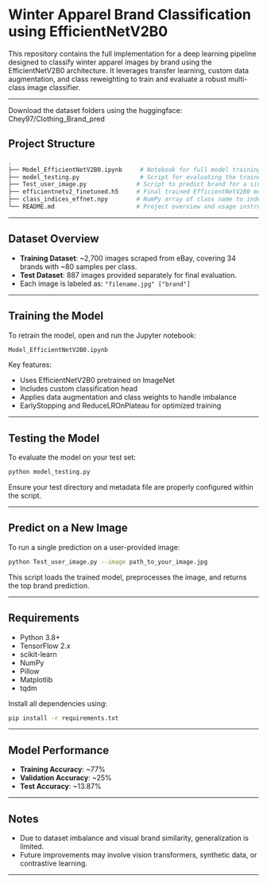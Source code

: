 # Winter Apparel Brand Classification using EfficientNetV2B0

This repository contains the full implementation for a deep learning pipeline designed to classify winter apparel images by brand using the EfficientNetV2B0 architecture. It leverages transfer learning, custom data augmentation, and class reweighting to train and evaluate a robust multi-class image classifier.

---

Download the dataset folders using the huggingface:
Chey97/Clothing_Brand_pred


## Project Structure

```bash
.
├── Model_EfficientNetV2B0.ipynb     # Notebook for full model training and experimentation
├── model_testing.py                 # Script for evaluating the trained model on test data
├── Test_user_image.py              # Script to predict brand for a single new image
├── efficientnetv2_finetuned.h5     # Final trained EfficientNetV2B0 model
├── class_indices_effnet.npy        # NumPy array of class name to index mapping
└── README.md                       # Project overview and usage instructions
````

---

## Dataset Overview

* **Training Dataset**: \~2,700 images scraped from eBay, covering 34 brands with \~80 samples per class.
* **Test Dataset**: 887 images provided separately for final evaluation.
* Each image is labeled as: `"filename.jpg" ["brand"]`

---

## Training the Model

To retrain the model, open and run the Jupyter notebook:

```bash
Model_EfficientNetV2B0.ipynb
```

Key features:

* Uses EfficientNetV2B0 pretrained on ImageNet
* Includes custom classification head
* Applies data augmentation and class weights to handle imbalance
* EarlyStopping and ReduceLROnPlateau for optimized training

---

## Testing the Model

To evaluate the model on your test set:

```bash
python model_testing.py
```

Ensure your test directory and metadata file are properly configured within the script.

---

## Predict on a New Image

To run a single prediction on a user-provided image:

```bash
python Test_user_image.py --image path_to_your_image.jpg
```

This script loads the trained model, preprocesses the image, and returns the top brand prediction.

---

## Requirements

* Python 3.8+
* TensorFlow 2.x
* scikit-learn
* NumPy
* Pillow
* Matplotlib
* tqdm

Install all dependencies using:

```bash
pip install -r requirements.txt
```

---

## Model Performance

* **Training Accuracy**: \~77%
* **Validation Accuracy**: \~25%
* **Test Accuracy**: \~13.87%

---

## Notes

* Due to dataset imbalance and visual brand similarity, generalization is limited.
* Future improvements may involve vision transformers, synthetic data, or contrastive learning.

---
